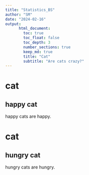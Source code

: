 ```yaml
---
title: "Statistics_BS"
author: "SM"
date: "2024-02-16"
output:
      html_document:
        toc: true
        toc_float: false
        toc_depth: 3
        number_sections: true
        keep_md: true
        title: "Cat"
        subtitle: "Are cats crazy?"
---
```





# cat

## happy cat

happy cats are happy.

# cat

## hungry cat

hungry cats are hungry.

